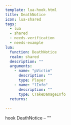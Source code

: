 ```yaml
---
template: lua-hook.html
title: DeathNotice
icon: lua-shared
tags:
  - lua
  - shared
  - needs-verification
  - needs-example
lua:
  function: DeathNotice
  realm: shared
  description: ""
  arguments:
    - name: "pVictim"
      description: ""
      type: Player
    - name: "lInfo"
      description: ""
      type: CTakeDamageInfo
  returns:
    
---
```


<div class="lua__search__keywords">
hook DeathNotice &#x2013; ""
</div>
